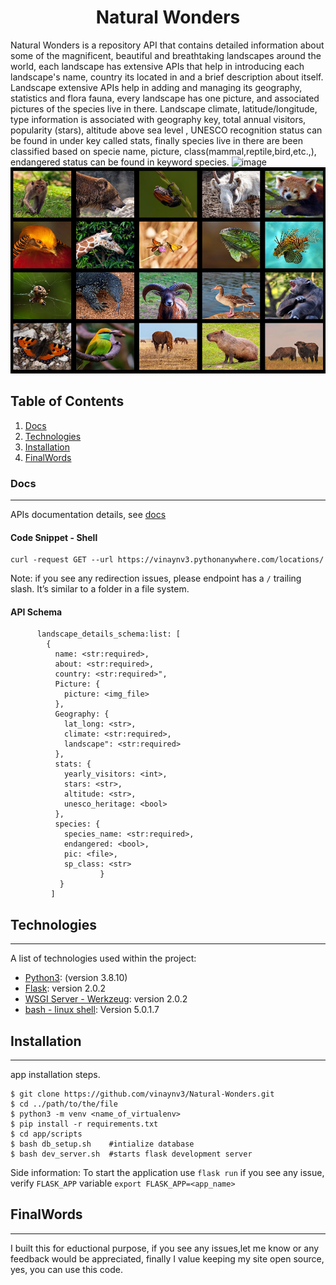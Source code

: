 <h1 align="center">Natural Wonders</h1>

Natural Wonders is a repository API that contains detailed information about some of the magnificent, beautiful and breathtaking landscapes around the world, each landscape has extensive APIs that help in introducing each landscape's name, country its located in and a brief description about itself. Landscape extensive APIs help in adding and managing its geography, statistics and flora fauna, every landscape has one picture, and associated pictures of the species live in there.
Landscape climate, latitude/longitude, type information is associated with geography key, total annual visitors, popularity (stars), altitude above sea level , UNESCO recognition status can be found in under key called stats, finally species live in there are been classified based on  specie name, picture, class(mammal,reptile,bird,etc.,), endangered status can be found in keyword species.
![image](https://github.com/vinaynv3/Natural-Wonders/blob/master/src/static/naturalwonders.jpg)
<img src="./src/static/species.jpg " alt="InfiniteGraph Logo" width="960" height="330">

## Table of Contents
1. [Docs](#docs)
2. [Technologies](#technologies)
3. [Installation](#installation)
4. [FinalWords](#finalwords)

### Docs
***
APIs documentation details, see  [docs](https://natural-wonders.readthedocs.io/)
#### Code Snippet - Shell
```
curl -request GET --url https://vinaynv3.pythonanywhere.com/locations/
```
Note: if you see any redirection issues, please endpoint has a ```/``` trailing slash. It’s similar to a folder in a file system.
#### API Schema
```
      landscape_details_schema:list: [
        {
          name: <str:required>,
          about: <str:required>,
          country: <str:required>",
          Picture: {
            picture: <img_file>
          },
          Geography: {
            lat_long: <str>,
            climate: <str:required>,
            landscape": <str:required>
          },
          stats: {
            yearly_visitors: <int>,
            stars: <str>,
            altitude: <str>,
            unesco_heritage: <bool>
          },
          species: {
            species_name: <str:required>,
            endangered: <bool>,
            pic: <file>,
            sp_class: <str>
                    }
           }
         ]
```

## Technologies
***
A list of technologies used within the project:
* [Python3](https://www.python.org/): (version 3.8.10)
* [Flask](https://flask.palletsprojects.com/en/2.0.x/): version 2.0.2
* [WSGI Server - Werkzeug](https://palletsprojects.com/p/werkzeug/): version 2.0.2
* [bash - linux shell](https://www.gnu.org/software/bash/): Version 5.0.1.7

## Installation
***
app installation steps.
```
$ git clone https://github.com/vinaynv3/Natural-Wonders.git
$ cd ../path/to/the/file
$ python3 -m venv <name_of_virtualenv>
$ pip install -r requirements.txt
$ cd app/scripts
$ bash db_setup.sh    #intialize database
$ bash dev_server.sh  #starts flask development server
```
Side information: To start the application  use ```flask run``` if you see any issue, verify ```FLASK_APP``` variable ```export FLASK_APP=<app_name>```
## FinalWords
***
I built this for eductional purpose, if you see any issues,let me know or any feedback would be appreciated, finally I value keeping my site open source, yes, you can use this code.

